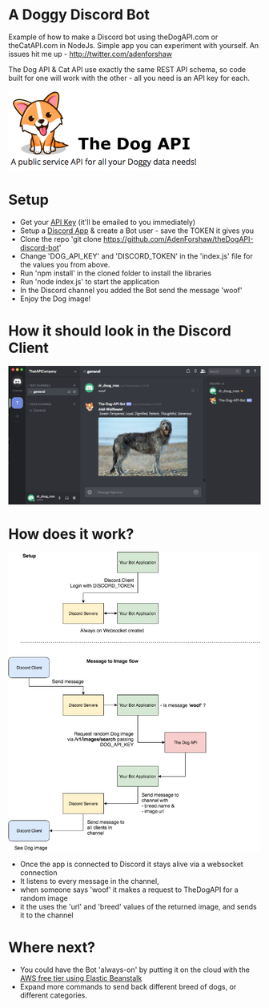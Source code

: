 # A Doggy Discord Bot
Example of how to make a Discord bot using theDogAPI.com or theCatAPI.com in NodeJs. Simple app you can experiment with yourself.
An issues hit me up - http://twitter.com/adenforshaw

The Dog API & Cat API use exactly the same REST API schema, so code built for one will work with the other - all you need is an API key for each.


![The Dog API packshot](docs/packshot.png)

# Setup
- Get your [API Key](https://thedogapi.com/signup) (it'll be emailed to you immediately)
- Setup a [Discord App](https://discordapp.com/developers/applications/me/create) & create a Bot user - save the TOKEN it gives you
- Clone the repo 'git clone https://github.com/AdenForshaw/theDogAPI-discord-bot'
- Change 'DOG_API_KEY' and 'DISCORD_TOKEN' in the 'index.js' file for the values you from above.
- Run 'npm install' in the cloned folder to install the libraries
- Run 'node index.js' to start the application
- In the Discord channel you added the Bot send the message 'woof'
- Enjoy the Dog image!

# How it should look in the Discord Client
![Discord Message Example](docs/discord-example.png)

# How does it work?
![Flow Diagram](docs/flow-diagram.png)
- Once the app is connected to Discord it stays alive via a websocket connection
- It listens to every message in the channel, 
- when someone says 'woof' it makes a request to TheDogAPI for a random image
- it the uses the 'url' and 'breed' values of the returned image, and sends it to the channel

# Where next?
- You could have the Bot 'always-on' by putting it on the cloud with the [AWS free tier using Elastic Beanstalk](https://aws.amazon.com/free/)
- Expand more commands to send back different breed of dogs, or different categories.
